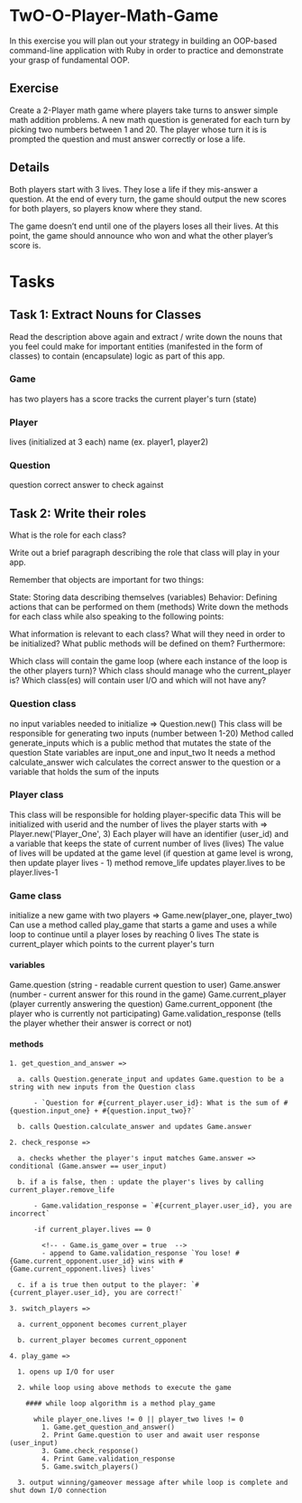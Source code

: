 # TwO-O-Player-Math-Game

In this exercise you will plan out your strategy in building an OOP-based command-line application with Ruby in order to practice and demonstrate your grasp of fundamental OOP.

## Exercise
Create a 2-Player math game where players take turns to answer simple math addition problems. A new math question is generated for each turn by picking two numbers between 1 and 20. The player whose turn it is is prompted the question and must answer correctly or lose a life.

## Details
Both players start with 3 lives. They lose a life if they mis-answer a question. At the end of every turn, the game should output the new scores for both players, so players know where they stand.

The game doesn’t end until one of the players loses all their lives. At this point, the game should announce who won and what the other player’s score is.

# Tasks

## Task 1: Extract Nouns for Classes
Read the description above again and extract / write down the nouns that you feel could make for important entities (manifested in the form of classes) to contain (encapsulate) logic as part of this app.

### Game
  has two players
  has a score 
  tracks the current player's turn (state)

### Player
  lives (initialized at 3 each)
  name (ex. player1, player2)

### Question
  question
  correct answer to check against


## Task 2: Write their roles
What is the role for each class?

Write out a brief paragraph describing the role that class will play in your app.

Remember that objects are important for two things:

State: Storing data describing themselves (variables)
Behavior: Defining actions that can be performed on them (methods)
Write down the methods for each class while also speaking to the following points:

What information is relevant to each class?
What will they need in order to be initialized?
What public methods will be defined on them?
Furthermore:

Which class will contain the game loop (where each instance of the loop is the other players turn)?
Which class should manage who the current_player is?
Which class(es) will contain user I/O and which will not have any?

### Question class
  no input variables needed to initialize => Question.new()
  This class will be responsible for generating two inputs (number between 1-20)
  Method called generate_inputs which is a public method that mutates the state of the question 
  State variables are input_one and input_two
  It needs a method calculate_answer wich calculates the correct answer to the question or a variable that holds the sum of the inputs 

### Player class 
  This class will be responsible for holding player-specific data
  This will be initialized with userid and the number of lives the player starts with => Player.new('Player_One', 3)
  Each player will have an identifier (user_id) and a variable that keeps the state of current number of lives (lives)
  The value of lives will be updated at the game level (if question at game level is wrong, then update player lives - 1)
    method remove_life updates player.lives to be player.lives-1

### Game class 
initialize a new game with two players => Game.new(player_one, player_two)
Can use a method called play_game that starts a game and uses a while loop to continue until a player loses by reaching 0 lives
The state is current_player which points to the current player's turn 
  #### variables
  Game.question (string - readable current question to user)
  Game.answer (number - current answer for this round in the game)
  Game.current_player (player currently answering the question)
  Game.current_opponent (the player who is currently not participating)
  Game.validation_response (tells the player whether their answer is correct or not)
  <!-- Game.is_game_over (boolean value that is set to true when a player reaches a score of 0) -->


  #### methods 

    1. get_question_and_answer => 

      a. calls Question.generate_input and updates Game.question to be a string with new inputs from the Question class

          - `Question for #{current_player.user_id}: What is the sum of #{question.input_one} + #{question.input_two}?`

      b. calls Question.calculate_answer and updates Game.answer

    2. check_response => 

      a. checks whether the player's input matches Game.answer => conditional (Game.answer == user_input)

      b. if a is false, then : update the player's lives by calling current_player.remove_life

          - Game.validation_response = `#{current_player.user_id}, you are incorrect`

          -if current_player.lives == 0
          
            <!-- - Game.is_game_over = true  -->
            - append to Game.validation_response `You lose! #{Game.current_opponent.user_id} wins with #{Game.current_opponent.lives} lives'

      c. if a is true then output to the player: `#{current_player.user_id}, you are correct!`

    3. switch_players => 

      a. current_opponent becomes current_player

      b. current_player becomes current_opponent 
    
    4. play_game => 
      
      1. opens up I/O for user
      
      2. while loop using above methods to execute the game

        #### while loop algorithm is a method play_game 

          while player_one.lives != 0 || player_two lives != 0 
            1. Game.get_question_and_answer()
            2. Print Game.question to user and await user response (user_input)
            3. Game.check_response()
            4. Print Game.validation_response 
            5. Game.switch_players()
      
      3. output winning/gameover message after while loop is complete and shut down I/O connection 